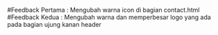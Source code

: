 #Feedback Pertama : Mengubah warna icon di bagian contact.html
#Feedback Kedua : Mengubah warna dan memperbesar logo yang ada pada bagian ujung kanan header
